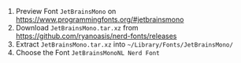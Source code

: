 1. Preview Font `JetBrainsMono` on https://www.programmingfonts.org/#jetbrainsmono
2. Download `JetBrainsMono.tar.xz` from https://github.com/ryanoasis/nerd-fonts/releases
3. Extract `JetBrainsMono.tar.xz` into `~/Library/Fonts/JetBrainsMono/`
4. Choose the Font `JetBrainsMonoNL Nerd Font`

